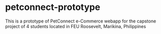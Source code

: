 # petconnect-prototype
This is a prototype of PetConnect e-Commerce webapp for the capstone project of 4 students located in FEU Roosevelt, Marikina, Philippines

